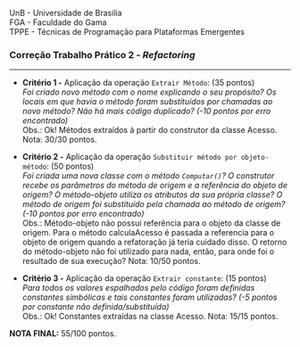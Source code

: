 UnB - Universidade de Brasilia  
FGA - Faculdade do Gama  
TPPE - Técnicas de Programação para Plataformas Emergentes  

### Correção Trabalho Prático 2 - _Refactoring_

---

- **Critério 1 -** Aplicação da operação ``Extrair Método``: (35 pontos)  
  _Foi criado novo método com o nome explicando o seu propósito? Os locais em
que havia o método foram substituídos por chamadas ao novo método? Não há mais
código duplicado?  (-10 pontos por erro encontrado)_  
  Obs.: Ok! Métodos extraídos à partir do construtor da classe Acesso.
  Nota: 30/30 pontos.

- **Critério 2 -** Aplicação da operação ``Substituir método por objeto-método``: (50 pontos)  
  _Foi criada uma nova classe com o método ``Computar()``? O construtor recebe
os parâmetros do método de origem e a referência do objeto de origem? O
método-objeto utiliza os atributos da sua própria classe? O método de origem foi
substituído pela chamada ao método de origem? (-10 pontos por erro encontrado)_  
  Obs.: Método-objeto não possui referência para o objeto da classe de origem.
Para o método calculaAcesso é passada a referencia para o objeto de origem
quando a refatoração já teria cuidado disso. O retorno do método-objeto não foi
utilizado para nada, então, para onde foi o resultado de sua execução? 
  Nota: 10/50 pontos.

- **Critério 3 -** Aplicação da operação ``Extrair constante``: (15 pontos)  
  _Para todos os valores espalhados pelo código foram definidas constantes
simbólicas e tais constantes foram utilizadas? (-5 pontos por constante não
definida/substituída)_  
  Obs.: Ok! Constantes extraídas na classe Acesso. 
  Nota: 15/15 pontos.

**NOTA FINAL:** 55/100 pontos.
